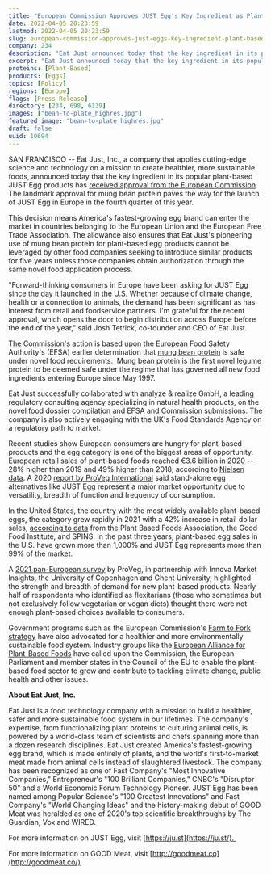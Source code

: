 ```yaml
---
title: "European Commission Approves JUST Egg's Key Ingredient as Plant-Based Brand Plans Fourth Quarter Launch"
date: 2022-04-05 20:23:59
lastmod: 2022-04-05 20:23:59
slug: european-commission-approves-just-eggs-key-ingredient-plant-based-brand-plans-fourth
company: 234
description: "Eat Just announced today that the key ingredient in its popular plant-based JUST Egg products has received approval from the European Commission. The landmark approval for mung bean protein paves the way for the launch of JUST Egg in Europe in the fourth quarter of this year."
excerpt: "Eat Just announced today that the key ingredient in its popular plant-based JUST Egg products has received approval from the European Commission. The landmark approval for mung bean protein paves the way for the launch of JUST Egg in Europe in the fourth quarter of this year."
proteins: [Plant-Based]
products: [Eggs]
topics: [Policy]
regions: [Europe]
flags: [Press Release]
directory: [234, 698, 6139]
images: ["bean-to-plate_highres.jpg"]
featured_image: "bean-to-plate_highres.jpg"
draft: false
uuid: 10694
---
```

SAN FRANCISCO \-- Eat Just, Inc., a company that applies cutting-edge
science and technology on a mission to create healthier, more
sustainable foods, announced today that the key ingredient in its
popular plant-based JUST Egg products has [received approval from the
European
Commission](https://ec.europa.eu/transparency/comitology-register/screen/documents/079416/1/consult?lang=en).
The landmark approval for mung bean protein paves the way for the launch
of JUST Egg in Europe in the fourth quarter of this year.

This decision means America's fastest-growing egg brand can enter the
market in countries belonging to the European Union and the European
Free Trade Association. The allowance also ensures that Eat Just's
pioneering use of mung bean protein for plant-based egg products cannot
be leveraged by other food companies seeking to introduce similar
products for five years unless those companies obtain authorization
through the same novel food application process.

"Forward-thinking consumers in Europe have been asking for JUST Egg
since the day it launched in the U.S. Whether because of climate change,
health or a connection to animals, the demand has been significant as
has interest from retail and foodservice partners. I\'m grateful for the
recent approval, which opens the door to begin distribution across
Europe before the end of the year," said Josh Tetrick, co-founder and
CEO of Eat Just.

The Commission's action is based upon the European Food Safety
Authority's (EFSA) earlier determination that [mung bean
protein](https://www.businesswire.com/news/home/20211020005499/en/JUST-Eggs-Key-Ingredient-Receives-European-Safety-Approval-Paves-Way-for-Launch) is
safe under novel food requirements.  Mung bean protein is the first
novel legume protein to be deemed safe under the regime that has
governed all new food ingredients entering Europe since May 1997.

Eat Just successfully collaborated with analyze & realize GmbH, a
leading regulatory consulting agency specializing in natural health
products, on the novel food dossier compilation and EFSA and Commission
submissions. The company is also actively engaging with the UK's Food
Standards Agency on a regulatory path to market.

Recent studies show European consumers are hungry for plant-based
products and the egg category is one of the biggest areas of
opportunity. European retail sales of plant-based foods reached €3.6
billion in 2020 -- 28% higher than 2019 and 49% higher than 2018,
according to [Nielsen
data](https://cts.businesswire.com/ct/CT?id=smartlink&url=https%3A%2F%2Fdrive.google.com%2Ffile%2Fd%2F12_123CqnRLtRqfvcGxTkv7Yp7sdvjL7K%2Fview%3Fusp%3Dsharing&esheet=52512246&newsitemid=20211020005499&lan=en-US&anchor=Nielsen+data&index=2&md5=0976973ae040c5489529b48ddf6b5663).
A 2020 [report by ProVeg
International](https://cts.businesswire.com/ct/CT?id=smartlink&url=https%3A%2F%2Fproveg.com%2Fwp-content%2Fuploads%2F2021%2F09%2FPV_Consumer_Survey_Report_2020_030620.pdf&esheet=52512246&newsitemid=20211020005499&lan=en-US&anchor=report+by+ProVeg+International&index=3&md5=749ad1f62420118f2126f119b1b54c62) said
stand-alone egg alternatives like JUST Egg represent a major market
opportunity due to versatility, breadth of function and frequency of
consumption.

In the United States, the country with the most widely available
plant-based eggs, the category grew rapidly in 2021 with a 42% increase
in retail dollar sales, [according to
data](https://www.prnewswire.com/news-releases/us-plant-based-food-retail-sales-hit-7-4-billion-outpacing-total-retail-sales-despite-supply-chain-interruptions-and-pandemic-restrictions-creating-widespread-volatility-in-the-food-industry-301509566.html) from
the Plant Based Foods Association, the Good Food Institute, and SPINS.
In the past three years, plant-based egg sales in the U.S. have grown
more than 1,000% and JUST Egg represents more than 99% of the market.

A [2021 pan-European
survey](https://smartproteinproject.eu/consumer-attitudes-plant-based-food-report/) by
ProVeg, in partnership with Innova Market Insights, the University of
Copenhagen and Ghent University, highlighted the strength and breadth of
demand for new plant-based products. Nearly half of respondents who
identified as flexitarians (those who sometimes but not exclusively
follow vegetarian or vegan diets) thought there were not enough
plant-based choices available to consumers.

Government programs such as the European Commission's [Farm to Fork
strategy](https://cts.businesswire.com/ct/CT?id=smartlink&url=https%3A%2F%2Fec.europa.eu%2Ffood%2Fhorizontal-topics%2Ffarm-fork-strategy_en&esheet=52512246&newsitemid=20211020005499&lan=en-US&anchor=Farm+to+Fork+strategy&index=4&md5=4a5976af22e88c600a5e0f7bd1a00a08) have
also advocated for a healthier and more environmentally sustainable food
system. Industry groups like the [European Alliance for Plant-Based
Foods](https://cts.businesswire.com/ct/CT?id=smartlink&url=https%3A%2F%2Fplantbasedfoodalliance.eu%2F&esheet=52512246&newsitemid=20211020005499&lan=en-US&anchor=European+Alliance+for+Plant-Based+Foods&index=5&md5=3406a0acb8598feee7a31df5dc8e2dae) have
called upon the Commission, the European Parliament and member states in
the Council of the EU to enable the plant-based food sector to grow and
contribute to tackling climate change, public health and other issues.

**About Eat Just, Inc.** 

Eat Just is a food technology company with a mission to build a
healthier, safer and more sustainable food system in our lifetimes. The
company\'s expertise, from functionalizing plant proteins to culturing
animal cells, is powered by a world-class team of scientists and chefs
spanning more than a dozen research disciplines. Eat Just created
America's fastest-growing egg brand, which is made entirely of plants,
and the world's first-to-market meat made from animal cells instead of
slaughtered livestock. The company has been recognized as one of Fast
Company's "Most Innovative Companies," Entrepreneur's "100 Brilliant
Companies," CNBC's "Disruptor 50" and a World Economic Forum Technology
Pioneer. JUST Egg has been named among Popular Science's "100 Greatest
Innovations" and Fast Company's "World Changing Ideas" and the
history-making debut of GOOD Meat was heralded as one of 2020\'s top
scientific breakthroughs by The Guardian, Vox and WIRED. 

For more information on JUST Egg,
visit [https://ju.st](https://ju.st/). 

For more information on GOOD Meat,
visit [http://goodmeat.co](http://goodmeat.co/)
